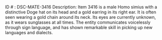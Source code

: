 ID # : DSC-MATE-3416
Description: Item 3416 is a male Homo simius with a distinctive Doge hat on its head and a gold earring in its right ear. It is often seen wearing a gold chain around its neck. Its eyes are currently unknown, as it wears sunglasses at all times. The entity communicates voicelessly through sign language, and has shown remarkable skill in picking up new languages and dialects.